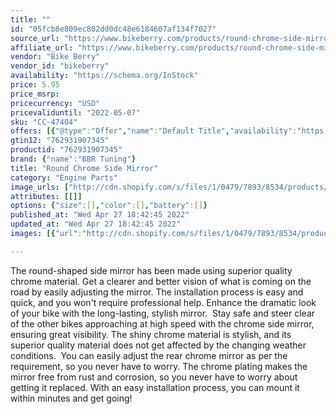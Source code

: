 ```yaml
---
title: ""
id: "05fcb8e809ec802dd0dc48e6184607af134f7027"
source_url: "https://www.bikeberry.com/products/round-chrome-side-mirror"
affiliate_url: "https://www.bikeberry.com/products/round-chrome-side-mirror?rfsn=6482684.8a9816&amp;utm_source=refersion&amp;utm_medium=affiliate&amp;utm_campaign=6482684.8a9816"
vendor: "Bike Berry"
vendor_id: "bikeberry"
availability: "https://schema.org/InStock"
price: 5.95
price_msrp: 
pricecurrency: "USD"
pricevaliduntil: "2022-05-07"
sku: "CC-47404"
offers: [{"@type":"Offer","name":"Default Title","availability":"https://schema.org/InStock","price":5.95,"priceCurrency":"USD","priceValidUntil":"2022-05-07","sku":"CC-47404","url":"/products/round-chrome-side-mirror?variant=36564210843814"}]
gtin12: "762931907345"
productid: "762931907345"
brand: {"name":"BBR Tuning"}
title: "Round Chrome Side Mirror"
category: "Engine Parts"
image_urls: ["http://cdn.shopify.com/s/files/1/0479/7893/8534/products/img_7537.jpg?v=1612403960"]
attributes: [[]]
options: {"size":[],"color":[],"battery":[]}
published_at: "Wed Apr 27 18:42:45 2022"
updated_at: "Wed Apr 27 18:42:45 2022"
images: [{"url":"http://cdn.shopify.com/s/files/1/0479/7893/8534/products/img_7537.jpg?v=1612403960","path":"full/6e109e19cab5ec12616c492e6484fa3df6de14b6.jpg","checksum":"c541d54df570856dd638af035cc1721e","status":"downloaded"}]

---
```

The round-shaped side mirror has been made using superior quality chrome material. Get a clearer and better vision of what is coming on the road by easily adjusting the mirror. The installation process is easy and quick, and you won't require professional help. Enhance the dramatic look of your bike with the long-lasting, stylish mirror. 
Stay safe and steer clear of the other bikes approaching at high speed with the chrome side mirror, ensuring great visibility. The shiny chrome material is stylish, and its superior quality material does not get affected by the changing weather conditions. 
You can easily adjust the rear chrome mirror as per the requirement, so you never have to worry. The chrome plating makes the mirror free from rust and corrosion, so you never have to worry about getting it replaced. With an easy installation process, you can mount it within minutes and get going!
 